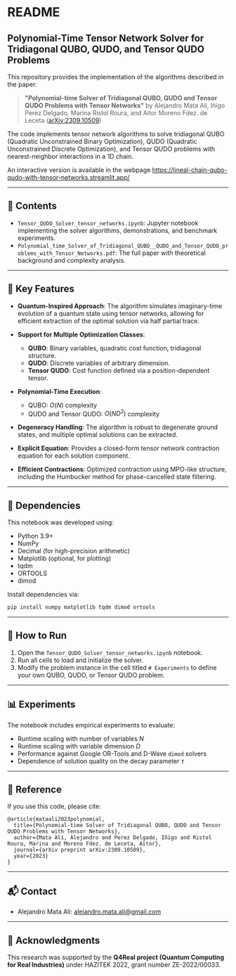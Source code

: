 # README

## Polynomial-Time Tensor Network Solver for Tridiagonal QUBO, QUDO, and Tensor QUDO Problems

This repository provides the implementation of the algorithms described in the paper:

> **"Polynomial-time Solver of Tridiagonal QUBO, QUDO and Tensor QUDO Problems with Tensor Networks"**
> by Alejandro Mata Ali, Iñigo Perez Delgado, Marina Ristol Roura, and Aitor Moreno Fdez. de Leceta
> ([arXiv:2309.10509](https://arxiv.org/abs/2309.10509))

The code implements tensor network algorithms to solve tridiagonal QUBO (Quadratic Unconstrained Binary Optimization), QUDO (Quadratic Unconstrained Discrete Optimization), and Tensor QUDO problems with nearest-neighbor interactions in a 1D chain.

An interactive version is available in the webpage https://lineal-chain-qubo-qudo-with-tensor-networks.streamlit.app/

---

## 📘 Contents

* `Tensor_QUDO_Solver_tensor_networks.ipynb`: Jupyter notebook implementing the solver algorithms, demonstrations, and benchmark experiments.
* `Polynomial_time_Solver_of_Tridiagonal_QUBO__QUDO_and_Tensor_QUDO_problems_with_Tensor_Networks.pdf`: The full paper with theoretical background and complexity analysis.

---

## 🧠 Key Features

* **Quantum-Inspired Approach**: The algorithm simulates imaginary-time evolution of a quantum state using tensor networks, allowing for efficient extraction of the optimal solution via half partial trace.
* **Support for Multiple Optimization Classes**:

  * **QUBO**: Binary variables, quadratic cost function, tridiagonal structure.
  * **QUDO**: Discrete variables of arbitrary dimension.
  * **Tensor QUDO**: Cost function defined via a position-dependent tensor.
* **Polynomial-Time Execution**:

  * QUBO: $O(N)$ complexity
  * QUDO and Tensor QUDO: $O(N D^2)$ complexity
* **Degeneracy Handling**: The algorithm is robust to degenerate ground states, and multiple optimal solutions can be extracted.
* **Explicit Equation**: Provides a closed-form tensor network contraction equation for each solution component.
* **Efficient Contractions**: Optimized contraction using MPO-like structure, including the Humbucker method for phase-cancelled state filtering.

---

## 🔧 Dependencies

This notebook was developed using:

* Python 3.9+
* NumPy
* Decimal (for high-precision arithmetic)
* Matplotlib (optional, for plotting)
* tqdm
* ORTOOLS
* dimod

Install dependencies via:

```bash
pip install numpy matplotlib tqdm dimod ortools
```

---

## 🚀 How to Run

1. Open the `Tensor_QUDO_Solver_tensor_networks.ipynb` notebook.
2. Run all cells to load and initialize the solver.
3. Modify the problem instance in the cell titled `# Experiments` to define your own QUBO, QUDO, or Tensor QUDO problem.

---

## 📊 Experiments

The notebook includes empirical experiments to evaluate:

* Runtime scaling with number of variables $N$
* Runtime scaling with variable dimension $D$
* Performance against Google OR-Tools and D-Wave `dimod` solvers
* Dependence of solution quality on the decay parameter $\tau$

---

## 📄 Reference

If you use this code, please cite:

```
@article{mataali2023polynomial,
  title={Polynomial-time Solver of Tridiagonal QUBO, QUDO and Tensor QUDO Problems with Tensor Networks},
  author={Mata Ali, Alejandro and Perez Delgado, Iñigo and Ristol Roura, Marina and Moreno Fdez. de Leceta, Aitor},
  journal={arXiv preprint arXiv:2309.10509},
  year={2023}
}
```

---

## 📬 Contact

* Alejandro Mata Ali: [alejandro.mata.ali@gmail.com](mailto:alejandro.mata.ali@gmail.com)

---

## 🧩 Acknowledgments

This research was supported by the **Q4Real project (Quantum Computing for Real Industries)** under HAZITEK 2022, grant number ZE-2022/00033.
